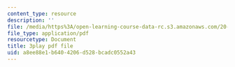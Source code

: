 ```yaml
---
content_type: resource
description: ''
file: /media/https%3A/open-learning-course-data-rc.s3.amazonaws.com/20-219-becoming-the-next-bill-nye-writing-and-hosting-the-educational-show-january-iap-2015/a8ee88e1b6404206d528bcadc0552a43_iR6FUYCNi5A.pdf
file_type: application/pdf
resourcetype: Document
title: 3play pdf file
uid: a8ee88e1-b640-4206-d528-bcadc0552a43
---
```

